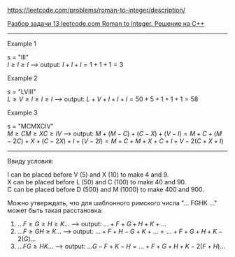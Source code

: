 https://leetcode.com/problems/roman-to-integer/description/

[Разбор задачи 13 leetcode.com Roman to Integer. Решение на C++](https://www.youtube.com/watch?v=ucCArP5ZJtg&ab_channel=3.5%D0%B7%D0%B0%D0%B4%D0%B0%D1%87%D0%B8%D0%B2%D0%BD%D0%B5%D0%B4%D0%B5%D0%BB%D1%8E)

___________

Example 1

s = "III"  
$I \geqslant I \geqslant I$ --> output: $I + I + I = 1 + 1 + 1 = 3$

Example 2

s = "LVIII"   
$L \geqslant V \geqslant I \geqslant I \geqslant I$ --> output: $L + V + I + I + I = 50 + 5 + 1 + 1 + 1 = 58$

Example 3

s = "MCMXCIV"  
$M \geqslant CM \geqslant XC \geqslant IV$ --> output: $M + (M - C) + (C - X) + (V - I) = M + C + (M - 2C) + X + (C - 2X) + I + (V - 2I) =  M + C + M+ X + C+ I + V - 2(C + X + I)$

__________

Ввиду условия:

I can be placed before V (5) and X (10) to make 4 and 9.  
X can be placed before L (50) and C (100) to make 40 and 90.  
C can be placed before D (500) and M (1000) to make 400 and 900.  

Можно утверждать, что для шаблонного римского числа "... FGHK ..." может быть такая расстановка:  

1. $... F \geqslant G \geqslant H \geqslant K ...$ --> output: $... + F + G + H + K + ...$  
2. $... F \geqslant GH \geqslant K...$ --> output: $... + F  + H - G + K + ... = ... + F + G + H + K - 2(G) ...$  
3. $... F  G \geqslant H  K ...$ --> output: $... G - F + K - H = ... + F + G + H + K - 2(F + H)...$
